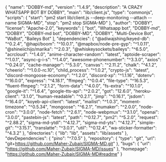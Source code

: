 {
  "name": "DOBBY-md",
  "version": "1.4.9",
  "description": "A CRAZY WHATSAPP BOT BY DOBBY",
  "main": "lib/client.js",
  "type": "commonjs",
  "scripts": {
      "start": "pm2 start lib/client.js --deep-monitoring --attach --name SIGMA-MD",
      "stop": "pm2 stop SIGMA-MD"
  },
  "author": "DOBBY",
  "license": "Apache-2.0",
  "keywords": [
      "bot",
      "Whatsapp bot",
      "DOBBY-md",
      "DOBBY",
      "DOBBY-md bot",
      "DOBBY-MD",
      "DOBBY",
      "Multi-Device Bot",
      "WaBot",
      "Baileys Bot"
  ],
  "dependencies": {
      "@adiwajshing/keyed-db": "^0.2.4",
      "@hapi/boom": "^10.0.1",
      "@mapbox/node-pre-gyp": "^1.0.11",
      "@shineiichijo/marika": "^2.0.3",
      "@whiskeysockets/baileys": "^6.5.0",
      "acrcloud": "^1.4.0",
      "anime-character-random": "latest",
      "aptoide-scraper": "^1.0.1",
      "async-g-i-s": "^1.4.0",
      "awesome-phonenumber": "^3.3.0",
      "axios": "^0.24.0",
      "cache-manager": "^5.3.0",
      "canvas": "^2.11.2",
      "chalk": "^4.1.2",
      "cheerio": "^1.0.0-rc.10",
      "child_process": "^1.0.2",
      "crypto-js": "latest",
      "discord-mongoose-economy": "^1.2.0",
      "discord-xp": "^1.1.16",
      "dotenv": "^16.0.0",
      "express": "^4.18.1",
      "ffmpeg": "^0.0.4",
      "file-type": "^16.5.3",
      "fluent-ffmpeg": "^2.1.2",
      "form-data": "^4.0.0",
      "fs-extra": "^10.1.0",
      "google-it": "^1.6.4",
      "google-tts-api": "^2.0.2",
      "got": "12.6.0",
      "heroku-client": "3.1.0",
      "human-readable": "^0.2.1",
      "jimp": "^0.16.1",
      "jsdom": "^16.4.0",
      "koyeb-api-client": "latest",
      "mailist": "^1.0.3",
      "moment-timezone": "^0.5.34",
      "mongoose": "^6.2.1",
      "mumaker": "^2.0.0",
      "node-cron": "^3.0.0",
      "node-fetch": "^2.6.1",
      "node-webpmux": "^3.1.0",
      "openai": "3.0.0",
      "pastebin-js": "latest",
      "path": "^0.12.7",
      "pm2": "^5.2.0",
      "request": "^2.88.2",
      "sigma-md-ytdl": "^4.12.7",
      "sigma-md-yts": "^4.12.7",
      "simple-git": "^3.15.1",
      "translatte": "^3.0.1",
      "util": "^0.12.4",
      "wa-sticker-formatter": "^4.3.2"
  },
  "directories": {
      "lib": "lib",
      "assets": "lib/assets"
  },
  "devDependencies": {
      "pino": "^7.0.5"
  },
  "repository": {
      "type": "git",
      "url": "git+https://github.com/Maher-Zubair/SIGMA-MD.git"
  },
  "bugs": {
      "url": "https://github.com/Maher-Zubair/SIGMA-MD/issues"
  },
  "homepage": "https://github.com/Maher-Zubair/SIGMA-MD#readme"
}

<!---
mniga1/mniga1 is a ✨ special ✨ repository because its `README.md` (this file) appears on your GitHub profile.
You can click the Preview link to take a look at your changes.
--->
